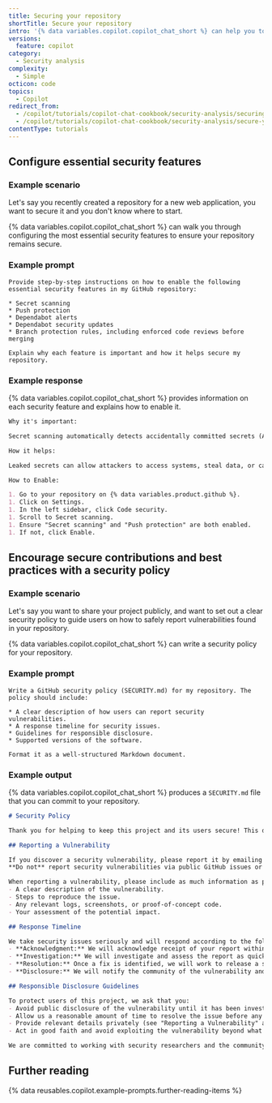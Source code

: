 ```yaml
---
title: Securing your repository
shortTitle: Secure your repository
intro: '{% data variables.copilot.copilot_chat_short %} can help you to secure your repository and your code.'
versions:
  feature: copilot
category:
  - Security analysis
complexity:
  - Simple
octicon: code
topics:
  - Copilot
redirect_from:
  - /copilot/tutorials/copilot-chat-cookbook/security-analysis/securing-your-repository
  - /copilot/tutorials/copilot-chat-cookbook/security-analysis/secure-your-repository
contentType: tutorials
---
```


## Configure essential security features

### Example scenario

Let's say you recently created a repository for a new web application, you want to secure it and you don't know where to start.

{% data variables.copilot.copilot_chat_short %} can walk you through configuring the most essential security features to ensure your repository remains secure.

### Example prompt

```copilot copy prompt
Provide step-by-step instructions on how to enable the following essential security features in my GitHub repository:

* Secret scanning
* Push protection
* Dependabot alerts
* Dependabot security updates
* Branch protection rules, including enforced code reviews before merging

Explain why each feature is important and how it helps secure my repository.
```

### Example response

{% data variables.copilot.copilot_chat_short %} provides information on each security feature and explains how to enable it.

```markdown
Why it's important:

Secret scanning automatically detects accidentally committed secrets (API keys, credentials, etc.) in your repository.

How it helps:

Leaked secrets can allow attackers to access systems, steal data, or cause other harm. Early detection prevents misuse.

How to Enable:

1. Go to your repository on {% data variables.product.github %}.
1. Click on Settings.
1. In the left sidebar, click Code security.
1. Scroll to Secret scanning.
1. Ensure "Secret scanning" and "Push protection" are both enabled.
1. If not, click Enable.
```

## Encourage secure contributions and best practices with a security policy

### Example scenario

Let's say you want to share your project publicly, and want to set out a clear security policy to guide users on how to safely report vulnerabilities found in your repository.

{% data variables.copilot.copilot_chat_short %} can write a security policy for your repository.

### Example prompt

```copilot copy prompt
Write a GitHub security policy (SECURITY.md) for my repository. The policy should include:

* A clear description of how users can report security vulnerabilities.
* A response timeline for security issues.
* Guidelines for responsible disclosure.
* Supported versions of the software.

Format it as a well-structured Markdown document.
```

### Example output

{% data variables.copilot.copilot_chat_short %} produces a `SECURITY.md` file that you can commit to your repository.

```markdown
# Security Policy

Thank you for helping to keep this project and its users secure! This document outlines the security policy and responsible disclosure guidelines for this repository.

## Reporting a Vulnerability

If you discover a security vulnerability, please report it by emailing **security@yourdomain.com** or by using the GitHub [security advisories](https://github.com/octocat/octocat-repo/security/advisories) feature.
**Do not** report security vulnerabilities via public GitHub issues or pull requests.

When reporting a vulnerability, please include as much information as possible to help us understand and reproduce the issue:
- A clear description of the vulnerability.
- Steps to reproduce the issue.
- Any relevant logs, screenshots, or proof-of-concept code.
- Your assessment of the potential impact.

## Response Timeline

We take security issues seriously and will respond according to the following guidelines:
- **Acknowledgment:** We will acknowledge receipt of your report within **3 business days**.
- **Investigation:** We will investigate and assess the report as quickly as possible, usually within **7 business days**.
- **Resolution:** Once a fix is identified, we will work to release a security update promptly. We will coordinate with you as needed, especially if you are the reporter.
- **Disclosure:** We will notify the community of the vulnerability and fix via a GitHub security advisory, and credit the reporter as appropriate.

## Responsible Disclosure Guidelines

To protect users of this project, we ask that you:
- Avoid public disclosure of the vulnerability until it has been investigated and patched.
- Allow us a reasonable amount of time to resolve the issue before any public disclosure.
- Provide relevant details privately (see "Reporting a Vulnerability" above).
- Act in good faith and avoid exploiting the vulnerability beyond what is necessary for your report.

We are committed to working with security researchers and the community to ensure a safe and secure software ecosystem.
```

## Further reading

{% data reusables.copilot.example-prompts.further-reading-items %}
